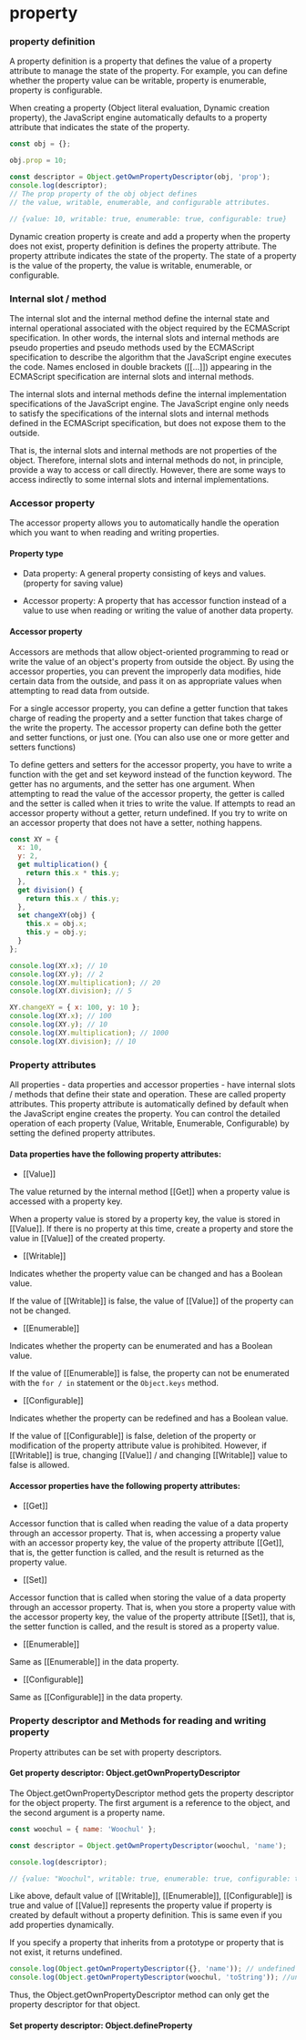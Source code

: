 # property

### property definition

A property definition is a property that defines the value of a property attribute to manage the state of the property. For example, you can define whether the property value can be writable, property is enumerable, property is configurable.

When creating a property \(Object literal evaluation, Dynamic creation property\), the JavaScript engine automatically defaults to a property attribute that indicates the state of the property.

```javascript
const obj = {};

obj.prop = 10;

const descriptor = Object.getOwnPropertyDescriptor(obj, 'prop');
console.log(descriptor);
// The prop property of the obj object defines 
// the value, writable, enumerable, and configurable attributes.

// {value: 10, writable: true, enumerable: true, configurable: true}
```

Dynamic creation property is create and add a property when the property does not exist, property definition is defines the property attribute. The property attribute indicates the state of the property. The state of a property is the value of the property, the value is writable, enumerable, or configurable.



### Internal slot / method

The internal slot and the internal method define the internal state and internal operational associated with the object required by the ECMAScript specification. In other words, the internal slots and internal methods are pseudo properties and pseudo methods used by the ECMAScript specification to describe the algorithm that the JavaScript engine executes the code. Names enclosed in double brackets \(\[\[...\]\]\) appearing in the ECMAScript specification are internal slots and internal methods.

The internal slots and internal methods define the internal implementation specifications of the JavaScript engine. The JavaScript engine only needs to satisfy the specifications of the internal slots and internal methods defined in the ECMAScript specification, but does not expose them to the outside.

That is, the internal slots and internal methods are not properties of the object. Therefore, internal slots and internal methods do not, in principle, provide a way to access or call directly. However, there are some ways to access indirectly to some internal slots and internal implementations.



### Accessor property

The accessor property allows you to automatically handle the operation which you want to when reading and writing properties.



#### Property type

* Data property: A general property consisting of keys and values. \(property for saving value\)



* Accessor property:  A property that has accessor function instead of a value to use when reading or writing the value of another data property.



#### Accessor property

Accessors are methods that allow object-oriented programming to read or write the value of an object's property from outside the object. By using the accessor properties, you can prevent the improperly data modifies, hide certain data from the outside, and pass it on as appropriate values when attempting to read data from outside.

For a single accessor property, you can define a getter function that takes charge of reading the property and a setter function that takes charge of the write the property. The accessor property can define both the getter and setter functions, or just one. \(You can also use one or more getter and setters functions\)

To define getters and setters for the accessor property, you have to write a function with the get and set keyword instead of the function keyword. The getter has no arguments, and the setter has one argument. When attempting to read the value of the accessor property, the getter is called and the setter is called when it tries to write the value. If attempts to read an accessor property without a getter, return undefined. If you try to write on an accessor property that does not have a setter, nothing happens.

```javascript
const XY = {
  x: 10,
  y: 2,
  get multiplication() {
    return this.x * this.y;
  },
  get division() {
    return this.x / this.y;
  },
  set changeXY(obj) {
    this.x = obj.x;
    this.y = obj.y;
  }
};

console.log(XY.x); // 10
console.log(XY.y); // 2
console.log(XY.multiplication); // 20
console.log(XY.division); // 5

XY.changeXY = { x: 100, y: 10 };
console.log(XY.x); // 100
console.log(XY.y); // 10
console.log(XY.multiplication); // 1000
console.log(XY.division); // 10
```



### Property attributes

All properties - data properties and accessor properties - have internal slots / methods that define their state and operation. These are called property attributes. This property attribute is automatically defined by default when the JavaScript engine creates the property. You can control the detailed operation of each property \(Value, Writable, Enumerable, Configurable\) by setting the defined property attributes.

#### Data properties have the following property attributes:

* \[\[Value\]\]

The value returned by the internal method \[\[Get\]\] when a property value is accessed with a property key.

When a property value is stored by a property key, the value is stored in \[\[Value\]\]. If there is no property at this time, create a property and store the value in \[\[Value\]\] of the created property.



* \[\[Writable\]\]

Indicates whether the property value can be changed and has a Boolean value.

If the value of \[\[Writable\]\] is false, the value of \[\[Value\]\] of the property can not be changed.



* \[\[Enumerable\]\]

Indicates whether the property can be enumerated and has a Boolean value.

If the value of \[\[Enumerable\]\] is false, the property can not be enumerated with the `for / in` statement or the `Object.keys` method.



* \[\[Configurable\]\]

Indicates whether the property can be redefined and has a Boolean value.

If the value of \[\[Configurable\]\] is false, deletion of the property or modification of the property attribute value is prohibited. However, if \[\[Writable\]\] is true, changing \[\[Value\]\] / and changing \[\[Writable\]\] value to false is allowed.



#### Accessor properties have the following property attributes:

* \[\[Get\]\]

Accessor function that is called when reading the value of a data property through an accessor property. That is, when accessing a property value with an accessor property key, the value of the property attribute \[\[Get\]\], that is, the getter function is called, and the result is returned as the property value.



* \[\[Set\]\]

Accessor function that is called when storing the value of a data property through an accessor property. That is, when you store a property value with the accessor property key, the value of the property attribute \[\[Set\]\], that is, the setter function is called, and the result is stored as a property value.



* \[\[Enumerable\]\]

Same as \[\[Enumerable\]\] in the data property.



* \[\[Configurable\]\]

Same as \[\[Configurable\]\] in the data property.



### Property descriptor and  Methods for reading and writing property

Property attributes can be set with property descriptors.



#### Get property descriptor: Object.getOwnPropertyDescriptor

The Object.getOwnPropertyDescriptor method gets the property descriptor for the object property. The first argument is a reference to the object, and the second argument is a property name.

```javascript
const woochul = { name: 'Woochul' };

const descriptor = Object.getOwnPropertyDescriptor(woochul, 'name');

console.log(descriptor);

// {value: "Woochul", writable: true, enumerable: true, configurable: true}
```

Like above, default value of \[\[Writable\]\], \[\[Enumerable\]\], \[\[Configurable\]\] is true and  value of \[\[Value\]\] represents the property value if property is created by default without a property definition. This is same even if you add properties dynamically.

If you specify a property that inherits from a prototype or property that is not exist, it returns undefined.

```javascript
console.log(Object.getOwnPropertyDescriptor({}, 'name')); // undefined
console.log(Object.getOwnPropertyDescriptor(woochul, 'toString')); //undefined
```

Thus, the Object.getOwnPropertyDescriptor method can only get the property descriptor for that object.



#### Set property descriptor: Object.defineProperty



